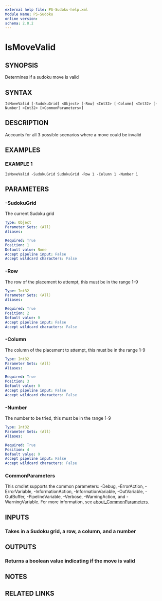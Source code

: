 ```yaml
---
external help file: PS-Sudoku-help.xml
Module Name: PS-Sudoku
online version:
schema: 2.0.2
---
```


# IsMoveValid

## SYNOPSIS
Determines if a sudoku move is valid

## SYNTAX

```
IsMoveValid [-SudokuGrid] <Object> [-Row] <Int32> [-Column] <Int32> [-Number] <Int32> [<CommonParameters>]
```

## DESCRIPTION
Accounts for all 3 possible scenarios where a move could be invalid

## EXAMPLES

### EXAMPLE 1
```
IsMoveValid -SudokuGrid SudokuGrid -Row 1 -Column 1 -Number 1
```

## PARAMETERS

### -SudokuGrid
The current Sudoku grid

```yaml
Type: Object
Parameter Sets: (All)
Aliases:

Required: True
Position: 1
Default value: None
Accept pipeline input: False
Accept wildcard characters: False
```

### -Row
The row of the placement to attempt, this must be in the range 1-9

```yaml
Type: Int32
Parameter Sets: (All)
Aliases:

Required: True
Position: 2
Default value: 0
Accept pipeline input: False
Accept wildcard characters: False
```

### -Column
The column of the placement to attempt, this must be in the range 1-9

```yaml
Type: Int32
Parameter Sets: (All)
Aliases:

Required: True
Position: 3
Default value: 0
Accept pipeline input: False
Accept wildcard characters: False
```

### -Number
The number to be tried, this must be in the range 1-9

```yaml
Type: Int32
Parameter Sets: (All)
Aliases:

Required: True
Position: 4
Default value: 0
Accept pipeline input: False
Accept wildcard characters: False
```

### CommonParameters
This cmdlet supports the common parameters: -Debug, -ErrorAction, -ErrorVariable, -InformationAction, -InformationVariable, -OutVariable, -OutBuffer, -PipelineVariable, -Verbose, -WarningAction, and -WarningVariable. For more information, see [about_CommonParameters](http://go.microsoft.com/fwlink/?LinkID=113216).

## INPUTS

### Takes in a Sudoku grid, a row, a column, and a number
## OUTPUTS

### Returns a boolean value indicating if the move is valid
## NOTES

## RELATED LINKS
